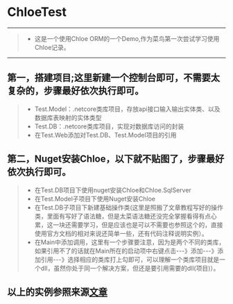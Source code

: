 # ChloeTest
-----------
>* 这是一个使用Chloe ORM的一个Demo,作为菜鸟第一次尝试学习使用Chloe记录。
-----------
## 第一，搭建项目;这里新建一个控制台即可，不需要太复杂的，步骤最好依次执行即可。
>* Test.Model：.netcore类库项目，存放api接口输入输出实体类、以及数据库表映射的实体类型
>* Test.DB：.netcore类库项目，实现对数据库访问的封装
>* 在Test.Web添加对Test.DB、Test.Model项目的引用

## 第二，Nuget安装Chloe，以下就不贴图了，步骤最好依次执行即可。
>* 在Test.DB项目下使用nuget安装Chloe和Chloe.SqlServer
>* 在Test.Model子项目下使用Nuget安装Chloe
>* 在Test.DB子项目下新建基础操作类(这里是照搬了文章教程写好的操作类，里面有写好了语法糖，但是太菜语法糖还没完全掌握看得有点心累，这一块还需要学习，但是应该也是可以不需要也参照这个的，直接使用官方文档的相对来说还简单一些，还有代码注释说明实例）。
>* 在Main中添加调用，这里有一个步骤要注意，因为是两个不同的类库，如果引用不了的话就在Main所在的启动项中右键点击---》添加---》添加引用---》选择相应的类库打上勾即可，可以理解一个类库项目就是一个dll，虽然你处于同一个解决方案，但还是要引用需要的dll(项目)）。

## 以上的实例参照来源[文章](https://blog.csdn.net/shujudeliu/article/details/82257129)

